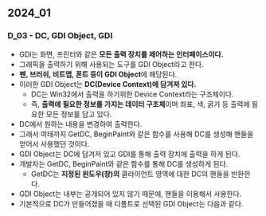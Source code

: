 ## 2024_01
### D_03 - DC, GDI Object, GDI
- GDI는 화면, 프린터와 같은 **모든 출력 장치를 제어하는 인터페이스이다.**
- 그래픽을 출력하기 위해 사용되는 도구를 GDI Object라고 한다.
- **펜, 브러쉬, 비트맵, 폰트 등이 GDI Object**에 해당된다.
- 이러한 GDI Object는 **DC(Device Context)에 담겨져 있다.**
  - DC는 Win32에서 출력을 하기위한 Device Context라는 구조체이다.
  - 즉, **출력에 필요한 정보를 가지는 데이터 구조체**이며 좌표, 색, 굵기 등 출력에 필요한 모든 정보를 담고 있다.
- DC에서 원하는 내용을 변경하여 출력한다.
- 그래서 여태까지 GetDC, BeginPaint와 같은 함수를 사용해 DC를 생성해 핸들을 얻어서 사용했던 것이다.
- GDI Object는 DC에 담겨저 있고 GDI를 통해 출력 장치에 출력을 하게 된다.
- 개발자는 GetDC, BeginPaint와 같은 함수를 통해 DC를 생성하게 된다.
  - GetDC는 **지정된 윈도우(창)의** 클라이언트 영역에 대한 DC의 핸들을 반환한다.
- GDI Object는 내부는 공개되어 있지 않기 때문에, 핸들을 이용해서 사용한다.
- 기본적으로 DC가 만들어졌을 때 디폴트로 선택된 GDI Object는 다음과 같다.
